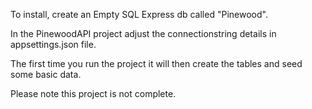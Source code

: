 To install, create an Empty SQL Express db called "Pinewood".

In the PinewoodAPI project adjust the connectionstring details in appsettings.json file.

The first time you run the project it will then create the tables and seed some basic data.


Please note this project is not complete.
